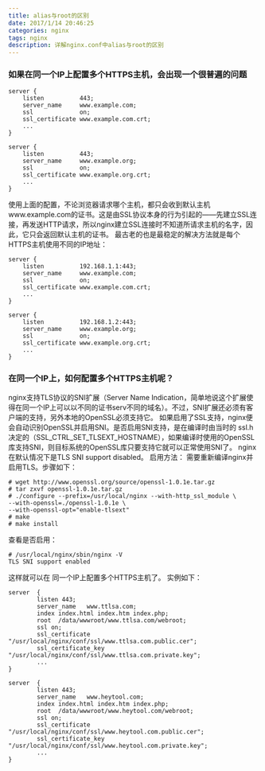 ```yaml
---
title: alias与root的区别
date: 2017/1/14 20:46:25
categories: nginx
tags: nginx
description: 详解nginx.conf中alias与root的区别
---
```


### 如果在同一个IP上配置多个HTTPS主机，会出现一个很普遍的问题
```nginx
server {
    listen          443;
    server_name     www.example.com;
    ssl             on;
    ssl_certificate www.example.com.crt;
    ...
}
 
server {
    listen          443;
    server_name     www.example.org;
    ssl             on;
    ssl_certificate www.example.org.crt;
    ...
}
```
使用上面的配置，不论浏览器请求哪个主机，都只会收到默认主机www.example.com的证书。这是由SSL协议本身的行为引起的——先建立SSL连接，再发送HTTP请求，所以nginx建立SSL连接时不知道所请求主机的名字，因此，它只会返回默认主机的证书。
最古老的也是最稳定的解决方法就是每个HTTPS主机使用不同的IP地址：

```nginx
server {
    listen          192.168.1.1:443;
    server_name     www.example.com;
    ssl             on;
    ssl_certificate www.example.com.crt;
    ...
}
 
server {
    listen          192.168.1.2:443;
    server_name     www.example.org;
    ssl             on;
    ssl_certificate www.example.org.crt;
    ...
}
```

### 在同一个IP上，如何配置多个HTTPS主机呢？
nginx支持TLS协议的SNI扩展（Server Name Indication，简单地说这个扩展使得在同一个IP上可以以不同的证书serv不同的域名）。不过，SNI扩展还必须有客户端的支持，另外本地的OpenSSL必须支持它。
如果启用了SSL支持，nginx便会自动识别OpenSSL并启用SNI。是否启用SNI支持，是在编译时由当时的 ssl.h 决定的（SSL_CTRL_SET_TLSEXT_HOSTNAME），如果编译时使用的OpenSSL库支持SNI，则目标系统的OpenSSL库只要支持它就可以正常使用SNI了。
nginx在默认情况下是TLS SNI support disabled。
启用方法：
需要重新编译nginx并启用TLS。步骤如下：
```
# wget http://www.openssl.org/source/openssl-1.0.1e.tar.gz
# tar zxvf openssl-1.0.1e.tar.gz 
# ./configure --prefix=/usr/local/nginx --with-http_ssl_module \
--with-openssl=./openssl-1.0.1e \
--with-openssl-opt="enable-tlsext" 
# make
# make install
```
查看是否启用：
```
# /usr/local/nginx/sbin/nginx -V
TLS SNI support enabled
```
这样就可以在 同一个IP上配置多个HTTPS主机了。
实例如下：

```
server  {
        listen 443;
        server_name   www.ttlsa.com;
        index index.html index.htm index.php;
        root  /data/wwwroot/www.ttlsa.com/webroot;
        ssl on;
        ssl_certificate "/usr/local/nginx/conf/ssl/www.ttlsa.com.public.cer";
        ssl_certificate_key "/usr/local/nginx/conf/ssl/www.ttlsa.com.private.key";   
        ...
} 
 
server  {
        listen 443;
        server_name   www.heytool.com;
        index index.html index.htm index.php;
        root  /data/wwwroot/www.heytool.com/webroot;
        ssl on;
        ssl_certificate "/usr/local/nginx/conf/ssl/www.heytool.com.public.cer";
        ssl_certificate_key "/usr/local/nginx/conf/ssl/www.heytool.com.private.key";   
        ...
}
```